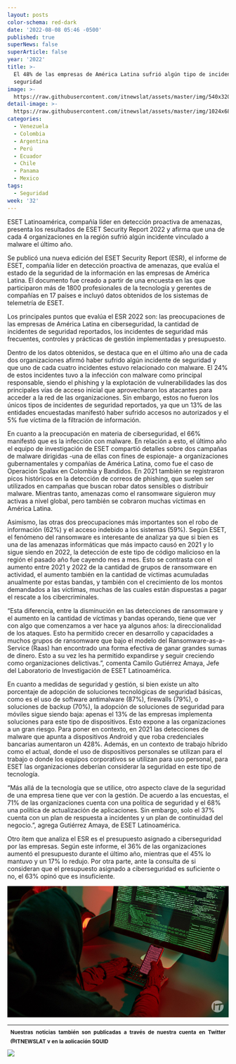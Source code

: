 ```yaml
---
layout: posts
color-schema: red-dark
date: '2022-08-08 05:46 -0500'
published: true
superNews: false
superArticle: false
year: '2022'
title: >-
  El 48% de las empresas de América Latina sufrió algún tipo de incidente de
  seguridad
image: >-
  https://raw.githubusercontent.com/itnewslat/assets/master/img/540x320/hacker-con-cel-y-compu-p.jpg
detail-image: >-
  https://raw.githubusercontent.com/itnewslat/assets/master/img/1024x680/hacker-con-cel-y-compu-g.jpg
categories:
  - Venezuela
  - Colombia
  - Argentina
  - Perú
  - Ecuador
  - Chile
  - Panama
  - Mexico
tags:
  - Seguridad
week: '32'
---
```

ESET Latinoamérica, compañía líder en detección proactiva de amenazas, presenta los resultados de ESET Security Report 2022 y afirma que una de cada 4 organizaciones en la región sufrió algún incidente vinculado a malware el último año.
 
 Se publicó una nueva edición del ESET Security Report (ESR), el informe de ESET, compañía líder en detección proactiva de amenazas, que evalúa el estado de la seguridad de la información en las empresas de América Latina. El documento fue creado a partir de una encuesta en las que participaron más de 1800 profesionales de la tecnología y gerentes de compañías en 17 países e incluyó datos obtenidos de los sistemas de telemetría de ESET.

Los principales puntos que evalúa el ESR 2022 son: las preocupaciones de las empresas de América Latina en ciberseguridad, la cantidad de incidentes de seguridad reportados, los incidentes de seguridad más frecuentes, controles y prácticas de gestión implementadas y presupuesto.

Dentro de los datos obtenidos, se destaca que en el último año una de cada dos organizaciones afirmó haber sufrido algún incidente de seguridad y que uno de cada cuatro incidentes estuvo relacionado con malware. El 24% de estos incidentes tuvo a la infección con malware como principal responsable, siendo el phishing y la explotación de vulnerabilidades las dos principales vías de acceso inicial que aprovecharon los atacantes para acceder a la red de las organizaciones. Sin embargo, estos no fueron los únicos tipos de incidentes de seguridad reportados, ya que un 13% de las entidades encuestadas manifestó haber sufrido accesos no autorizados y el 5% fue víctima de la filtración de información.

En cuanto a la preocupación en materia de ciberseguridad, el 66% manifestó que es la infección con malware. En relación a esto, el último año el equipo de investigación de ESET compartió detalles sobre dos campañas de malware dirigidas -una de ellas con fines de espionaje- a organizaciones gubernamentales y compañías de América Latina, como fue el caso de Operación Spalax en Colombia y Bandidos. En 2021 también se registraron picos históricos en la detección de correos de phishing, que suelen ser utilizados en campañas que buscan robar datos sensibles o distribuir malware. Mientras tanto, amenazas como el ransomware siguieron muy activas a nivel global, pero también se cobraron muchas víctimas en América Latina.

Asimismo, las otras dos preocupaciones más importantes son el robo de información (62%) y el acceso indebido a los sistemas (59%). Según ESET, el fenómeno del ransomware es interesante de analizar ya que si bien es una de las amenazas informáticas que más impacto causó en 2021 y lo sigue siendo en 2022, la detección de este tipo de código malicioso en la región el pasado año fue cayendo mes a mes. Esto se contrasta con el aumento entre 2021 y 2022 de la cantidad de grupos de ransomware en actividad, el aumento también en la cantidad de víctimas acumuladas anualmente por estas bandas, y también con el crecimiento de los montos demandados a las víctimas, muchas de las cuales están dispuestas a pagar el rescate a los cibercriminales.

“Esta diferencia, entre la disminución en las detecciones de ransomware y el aumento en la cantidad de víctimas y bandas operando, tiene que ver con algo que comenzamos a ver hace ya algunos años: la direccionalidad de los ataques. Esto ha permitido crecer en desarrollo y capacidades a muchos grupos de ransomware que bajo el modelo del Ransomware-as-a-Service (Raas) han encontrado una forma efectiva de ganar grandes sumas de dinero. Esto a su vez les ha permitido expandirse y seguir creciendo como organizaciones delictivas.”, comenta Camilo Gutiérrez Amaya, Jefe del Laboratorio de Investigación de ESET Latinoamérica.

En cuanto a medidas de seguridad y gestión, si bien existe un alto porcentaje de adopción de soluciones tecnológicas de seguridad básicas, como es el uso de software antimalware (87%), firewalls (79%), o soluciones de backup (70%), la adopción de soluciones de seguridad para móviles sigue siendo baja: apenas el 13% de las empresas implementa soluciones para este tipo de dispositivos. Esto expone a las organizaciones a un gran riesgo. Para poner en contexto, en 2021 las detecciones de malware que apunta a dispositivos Android y que roba credenciales bancarias aumentaron un 428%. Además, en un contexto de trabajo híbrido como el actual, donde el uso de dispositivos personales se utilizan para el trabajo o donde los equipos corporativos se utilizan para uso personal, para ESET las organizaciones deberían considerar la seguridad en este tipo de tecnología.

“Más allá de la tecnología que se utilice, otro aspecto clave de la seguridad de una empresa tiene que ver con la gestión. De acuerdo a las encuestas, el 71% de las organizaciones cuenta con una política de seguridad y el 68% una política de actualización de aplicaciones. Sin embargo, solo el 37% cuenta con un plan de respuesta a incidentes y un plan de continuidad del negocio.”, agrega Gutiérrez Amaya, de ESET Latinoamérica.

Otro ítem que analiza el ESR es el presupuesto asignado a ciberseguridad por las empresas. Según este informe, el 36% de las organizaciones aumentó el presupuesto durante el último año, mientras que el 45% lo mantuvo y un 17% lo redujo. Por otra parte, ante la consulta de si consideran que el presupuesto asignado a ciberseguridad es suficiente o no, el 63% opinó que es insuficiente.

![](https://raw.githubusercontent.com/itnewslat/assets/master/img/540x320/hacker-con-cel-y-compu-p.jpg)

<table style="height: 42px;" width="569">
<tbody>
<tr>
<td style="text-align: justify;"><sub><strong>Nuestras noticias también son publicadas a través de nuestra cuenta en Twitter <a href="https://twitter.com/itnewslat?lang=es">@ITNEWSLAT</a> y en la aplicación <a href="https://squidapp.co/en/">SQUID</a></strong></sub></td>
</tr>
</tbody>
</table>

<img src="https://tracker.metricool.com/c3po.jpg?hash=56f88a41e39ab42c063cc51676587a04"/>